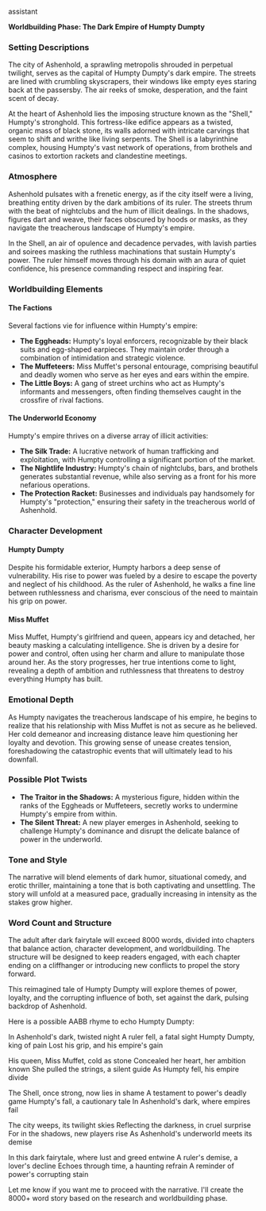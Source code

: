 assistant

**Worldbuilding Phase: The Dark Empire of Humpty Dumpty**

### Setting Descriptions

The city of Ashenhold, a sprawling metropolis shrouded in perpetual twilight, serves as the capital of Humpty Dumpty's dark empire. The streets are lined with crumbling skyscrapers, their windows like empty eyes staring back at the passersby. The air reeks of smoke, desperation, and the faint scent of decay.

At the heart of Ashenhold lies the imposing structure known as the "Shell," Humpty's stronghold. This fortress-like edifice appears as a twisted, organic mass of black stone, its walls adorned with intricate carvings that seem to shift and writhe like living serpents. The Shell is a labyrinthine complex, housing Humpty's vast network of operations, from brothels and casinos to extortion rackets and clandestine meetings.

### Atmosphere

Ashenhold pulsates with a frenetic energy, as if the city itself were a living, breathing entity driven by the dark ambitions of its ruler. The streets thrum with the beat of nightclubs and the hum of illicit dealings. In the shadows, figures dart and weave, their faces obscured by hoods or masks, as they navigate the treacherous landscape of Humpty's empire.

In the Shell, an air of opulence and decadence pervades, with lavish parties and soirees masking the ruthless machinations that sustain Humpty's power. The ruler himself moves through his domain with an aura of quiet confidence, his presence commanding respect and inspiring fear.

### Worldbuilding Elements

#### The Factions

Several factions vie for influence within Humpty's empire:

* **The Eggheads:** Humpty's loyal enforcers, recognizable by their black suits and egg-shaped earpieces. They maintain order through a combination of intimidation and strategic violence.
* **The Muffeteers:** Miss Muffet's personal entourage, comprising beautiful and deadly women who serve as her eyes and ears within the empire.
* **The Little Boys:** A gang of street urchins who act as Humpty's informants and messengers, often finding themselves caught in the crossfire of rival factions.

#### The Underworld Economy

Humpty's empire thrives on a diverse array of illicit activities:

* **The Silk Trade:** A lucrative network of human trafficking and exploitation, with Humpty controlling a significant portion of the market.
* **The Nightlife Industry:** Humpty's chain of nightclubs, bars, and brothels generates substantial revenue, while also serving as a front for his more nefarious operations.
* **The Protection Racket:** Businesses and individuals pay handsomely for Humpty's "protection," ensuring their safety in the treacherous world of Ashenhold.

### Character Development

#### Humpty Dumpty

Despite his formidable exterior, Humpty harbors a deep sense of vulnerability. His rise to power was fueled by a desire to escape the poverty and neglect of his childhood. As the ruler of Ashenhold, he walks a fine line between ruthlessness and charisma, ever conscious of the need to maintain his grip on power.

#### Miss Muffet

Miss Muffet, Humpty's girlfriend and queen, appears icy and detached, her beauty masking a calculating intelligence. She is driven by a desire for power and control, often using her charm and allure to manipulate those around her. As the story progresses, her true intentions come to light, revealing a depth of ambition and ruthlessness that threatens to destroy everything Humpty has built.

### Emotional Depth

As Humpty navigates the treacherous landscape of his empire, he begins to realize that his relationship with Miss Muffet is not as secure as he believed. Her cold demeanor and increasing distance leave him questioning her loyalty and devotion. This growing sense of unease creates tension, foreshadowing the catastrophic events that will ultimately lead to his downfall.

### Possible Plot Twists

* **The Traitor in the Shadows:** A mysterious figure, hidden within the ranks of the Eggheads or Muffeteers, secretly works to undermine Humpty's empire from within.
* **The Silent Threat:** A new player emerges in Ashenhold, seeking to challenge Humpty's dominance and disrupt the delicate balance of power in the underworld.

### Tone and Style

The narrative will blend elements of dark humor, situational comedy, and erotic thriller, maintaining a tone that is both captivating and unsettling. The story will unfold at a measured pace, gradually increasing in intensity as the stakes grow higher.

### Word Count and Structure

The adult after dark fairytale will exceed 8000 words, divided into chapters that balance action, character development, and worldbuilding. The structure will be designed to keep readers engaged, with each chapter ending on a cliffhanger or introducing new conflicts to propel the story forward.

This reimagined tale of Humpty Dumpty will explore themes of power, loyalty, and the corrupting influence of both, set against the dark, pulsing backdrop of Ashenhold.

Here is a possible AABB rhyme to echo Humpty Dumpty:

In Ashenhold's dark, twisted night
A ruler fell, a fatal sight
Humpty Dumpty, king of pain
Lost his grip, and his empire's gain

His queen, Miss Muffet, cold as stone
Concealed her heart, her ambition known
She pulled the strings, a silent guide
As Humpty fell, his empire divide

The Shell, once strong, now lies in shame
A testament to power's deadly game
Humpty's fall, a cautionary tale
In Ashenhold's dark, where empires fail

The city weeps, its twilight skies
Reflecting the darkness, in cruel surprise
For in the shadows, new players rise
As Ashenhold's underworld meets its demise

In this dark fairytale, where lust and greed entwine
A ruler's demise, a lover's decline
Echoes through time, a haunting refrain
A reminder of power's corrupting stain 

Let me know if you want me to proceed with the narrative. I'll create the 8000+ word story based on the research and worldbuilding phase.